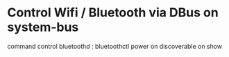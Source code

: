 # Control Wifi / Bluetooth via DBus on system-bus
command control bluetoothd : 
  bluetoothctl
  power on
  discoverable on
  show
